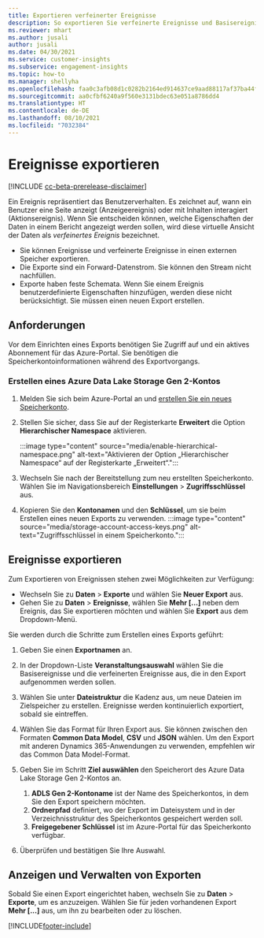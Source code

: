 ```yaml
---
title: Exportieren verfeinerter Ereignisse
description: So exportieren Sie verfeinerte Ereignisse und Basisereignisse.
ms.reviewer: mhart
ms.author: jusali
author: jusali
ms.date: 04/30/2021
ms.service: customer-insights
ms.subservice: engagement-insights
ms.topic: how-to
ms.manager: shellyha
ms.openlocfilehash: faa0c3afb08d1c0282b2164ed914637ce9aad88117af37ba44fdb81e7610e574
ms.sourcegitcommit: aa0cfbf6240a9f560e3131bdec63e051a8786dd4
ms.translationtype: HT
ms.contentlocale: de-DE
ms.lasthandoff: 08/10/2021
ms.locfileid: "7032384"
---
```

# <a name="export-events"></a>Ereignisse exportieren

[!INCLUDE [cc-beta-prerelease-disclaimer](includes/cc-beta-prerelease-disclaimer.md)]

Ein Ereignis repräsentiert das Benutzerverhalten. Es zeichnet auf, wann ein Benutzer eine Seite anzeigt (Anzeigeereignis) oder mit Inhalten interagiert (Aktionsereignis). Wenn Sie entscheiden können, welche Eigenschaften der Daten in einem Bericht angezeigt werden sollen, wird diese virtuelle Ansicht der Daten als *verfeinertes Ereignis* bezeichnet. 

- Sie können Ereignisse und verfeinerte Ereignisse in einen externen Speicher exportieren. 
- Die Exporte sind ein Forward-Datenstrom. Sie können den Stream nicht nachfüllen. 
- Exporte haben feste Schemata. Wenn Sie einem Ereignis benutzerdefinierte Eigenschaften hinzufügen, werden diese nicht berücksichtigt. Sie müssen einen neuen Export erstellen.

## <a name="prerequisites"></a>Anforderungen

Vor dem Einrichten eines Exports benötigen Sie Zugriff auf und ein aktives Abonnement für das Azure-Portal. Sie benötigen die Speicherkontoinformationen während des Exportvorgangs. 

### <a name="create-an-azure-data-lake-storage-gen-2-accounts"></a>Erstellen eines Azure Data Lake Storage Gen 2-Kontos

1. Melden Sie sich beim Azure-Portal an und [erstellen Sie ein neues Speicherkonto](/azure/storage/common/storage-account-create). 

1. Stellen Sie sicher, dass Sie auf der Registerkarte **Erweitert** die Option **Hierarchischer Namespace** aktivieren. 

   :::image type="content" source="media/enable-hierarchical-namespace.png" alt-text="Aktivieren der Option „Hierarchischer Namespace“ auf der Registerkarte „Erweitert“.":::

1. Wechseln Sie nach der Bereitstellung zum neu erstellten Speicherkonto. Wählen Sie im Navigationsbereich **Einstellungen** > **Zugriffsschlüssel** aus. 

1. Kopieren Sie den **Kontonamen** und den **Schlüssel**, um sie beim Erstellen eines neuen Exports zu verwenden.
   :::image type="content" source="media/storage-account-access-keys.png" alt-text="Zugriffsschlüssel in einem Speicherkonto.":::

## <a name="export-events"></a>Ereignisse exportieren

Zum Exportieren von Ereignissen stehen zwei Möglichkeiten zur Verfügung: 
- Wechseln Sie zu **Daten** > **Exporte** und wählen Sie **Neuer Export** aus.
- Gehen Sie zu **Daten** > **Ereignisse**, wählen Sie **Mehr [...]** neben dem Ereignis, das Sie exportieren möchten und wählen Sie **Export** aus dem Dropdown-Menü. 

Sie werden durch die Schritte zum Erstellen eines Exports geführt:

1. Geben Sie einen **Exportnamen** an.

1. In der Dropdown-Liste **Veranstaltungsauswahl** wählen Sie die Basisereignisse und die verfeinerten Ereignisse aus, die in den Export aufgenommen werden sollen. 

1. Wählen Sie unter **Dateistruktur** die Kadenz aus, um neue Dateien im Zielspeicher zu erstellen. Ereignisse werden kontinuierlich exportiert, sobald sie eintreffen.

1. Wählen Sie das Format für Ihren Export aus. Sie können zwischen den Formaten **Common Data Model**, **CSV** und **JSON** wählen. Um den Export mit anderen Dynamics 365-Anwendungen zu verwenden, empfehlen wir das Common Data Model-Format.

1. Geben Sie im Schritt **Ziel auswählen** den Speicherort des Azure Data Lake Storage Gen 2-Kontos an.
    1. **ADLS Gen 2-Kontoname** ist der Name des Speicherkontos, in dem Sie den Export speichern möchten. 
    1. **Ordnerpfad** definiert, wo der Export im Dateisystem und in der Verzeichnisstruktur des Speicherkontos gespeichert werden soll.
    1. **Freigegebener Schlüssel** ist im Azure-Portal für das Speicherkonto verfügbar.

1. Überprüfen und bestätigen Sie Ihre Auswahl.

## <a name="view-and-manage-exports"></a>Anzeigen und Verwalten von Exporten

Sobald Sie einen Export eingerichtet haben, wechseln Sie zu **Daten** > **Exporte**, um es anzuzeigen. Wählen Sie für jeden vorhandenen Export **Mehr [...]** aus, um ihn zu bearbeiten oder zu löschen.


[!INCLUDE[footer-include](../includes/footer-banner.md)]